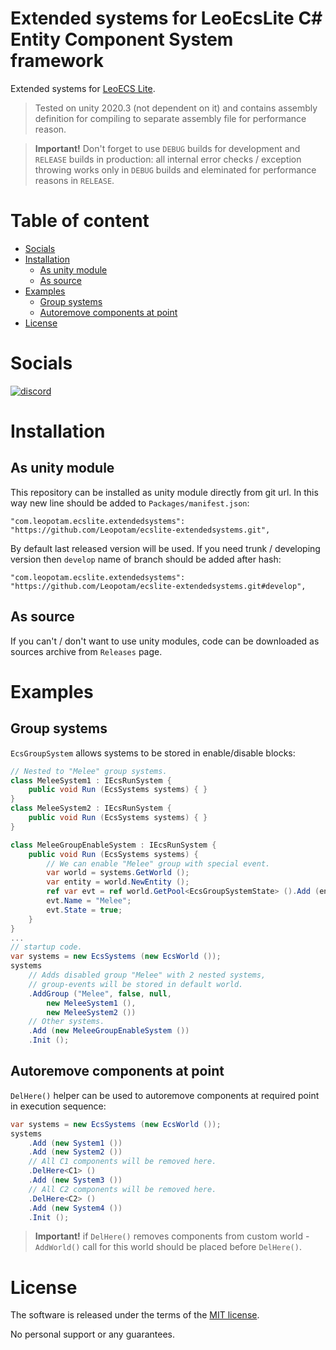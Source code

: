 # Extended systems for LeoEcsLite C# Entity Component System framework
Extended systems for [LeoECS Lite](https://github.com/Leopotam/ecslite).

> Tested on unity 2020.3 (not dependent on it) and contains assembly definition for compiling to separate assembly file for performance reason.

> **Important!** Don't forget to use `DEBUG` builds for development and `RELEASE` builds in production: all internal error checks / exception throwing works only in `DEBUG` builds and eleminated for performance reasons in `RELEASE`.

# Table of content
* [Socials](#socials)
* [Installation](#installation)
    * [As unity module](#as-unity-module)
    * [As source](#as-source)
* [Examples](#examples)
    * [Group systems](#group-systems)
    * [Autoremove components at point](#autoremove-components-at-point)
* [License](#license)

# Socials
[![discord](https://img.shields.io/discord/404358247621853185.svg?label=enter%20to%20discord%20server&style=for-the-badge&logo=discord)](https://discord.gg/5GZVde6)

# Installation

## As unity module
This repository can be installed as unity module directly from git url. In this way new line should be added to `Packages/manifest.json`:
```
"com.leopotam.ecslite.extendedsystems": "https://github.com/Leopotam/ecslite-extendedsystems.git",
```
By default last released version will be used. If you need trunk / developing version then `develop` name of branch should be added after hash:
```
"com.leopotam.ecslite.extendedsystems": "https://github.com/Leopotam/ecslite-extendedsystems.git#develop",
```

## As source
If you can't / don't want to use unity modules, code can be downloaded as sources archive from `Releases` page.

# Examples

## Group systems
`EcsGroupSystem` allows systems to be stored in enable/disable blocks: 
```csharp
// Nested to "Melee" group systems.
class MeleeSystem1 : IEcsRunSystem {
    public void Run (EcsSystems systems) { }
}
class MeleeSystem2 : IEcsRunSystem {
    public void Run (EcsSystems systems) { }
}

class MeleeGroupEnableSystem : IEcsRunSystem {
    public void Run (EcsSystems systems) {
        // We can enable "Melee" group with special event.
        var world = systems.GetWorld ();
        var entity = world.NewEntity ();
        ref var evt = ref world.GetPool<EcsGroupSystemState> ().Add (entity);
        evt.Name = "Melee";
        evt.State = true;
    }
}
...
// startup code.
var systems = new EcsSystems (new EcsWorld ());
systems
    // Adds disabled group "Melee" with 2 nested systems,
    // group-events will be stored in default world.
    .AddGroup ("Melee", false, null,
        new MeleeSystem1 (),
        new MeleeSystem2 ())
    // Other systems.
    .Add (new MeleeGroupEnableSystem ())
    .Init ();
```

## Autoremove components at point
`DelHere()` helper can be used to autoremove components at required point in execution sequence:
```csharp
var systems = new EcsSystems (new EcsWorld ());
systems
    .Add (new System1 ())
    .Add (new System2 ())
    // All C1 components will be removed here.
    .DelHere<C1> ()
    .Add (new System3 ())
    // All C2 components will be removed here.
    .DelHere<C2> ()
    .Add (new System4 ())
    .Init ();
```
> **Important!** if `DelHere()` removes components from custom world - `AddWorld()` call for this world should be placed before `DelHere()`.

# License
The software is released under the terms of the [MIT license](./LICENSE.md).

No personal support or any guarantees.
